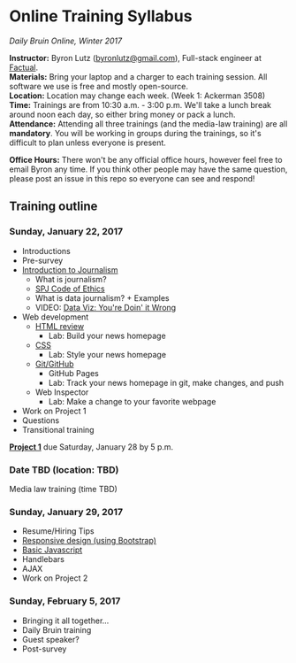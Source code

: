 <!--This syllabus is available online at https://github.com/blutz/db-training-w17 -->

# Online Training Syllabus
*Daily Bruin Online, Winter 2017*

**Instructor:** Byron Lutz (<byronlutz@gmail.com>), Full-stack engineer at [Factual](https://factual.com).    
**Materials:** Bring your laptop and a charger to each training session. All software we use is free and mostly open-source.    
**Location:** Location may change each week. (Week 1: Ackerman 3508)    
**Time:** Trainings are from 10:30 a.m. - 3:00 p.m. We'll take a lunch break around noon each day, so either bring money or pack a lunch.    
**Attendance:** Attending all three trainings (and the media-law training) are all **mandatory**. You will be working in groups during the trainings, so it's difficult to plan unless everyone is present.

**Office Hours:** There won't be any official office hours, however feel free to email Byron any time. If you think other people may have the same question, please post an issue in this repo so everyone can see and respond!

## Training outline
### Sunday, January 22, 2017
* Introductions
* Pre-survey
* [Introduction to Journalism](topics/journalism.md)
  * What is journalism?
  * [SPJ Code of Ethics](http://www.spj.org/ethicscode.asp)
  * What is data journalism? + Examples
  * VIDEO: [Data Viz: You're Doin' it Wrong](https://www.youtube.com/watch?v=i93iWza8sG8)
* Web development
  * [HTML review](topics/html-css-js.md)
    * Lab: Build your news homepage
  * [CSS](topics/html-css-js.md)
    * Lab: Style your news homepage
  * [Git/GitHub](topics/git.md)
    * GitHub Pages
    * Lab: Track your news homepage in git, make changes, and push
  * Web Inspector
    * Lab: Make a change to your favorite webpage
* Work on Project 1
* Questions
* Transitional training

**[Project 1](projects/project1.md)** due Saturday, January 28 by 5 p.m.

### Date TBD (location: TBD)
Media law training (time TBD)

### Sunday, January 29, 2017
* Resume/Hiring Tips
* [Responsive design (using Bootstrap)](topics/html-css-js.md)
* [Basic Javascript](topics/html-css-js.md)
* Handlebars
* AJAX
* Work on Project 2

<!--**[Project 2](projects/project2.md)** due Saturday, October 22 by 5 p.m. Email to <byronlutz@gmail.com>.-->

### Sunday, February 5, 2017
* Bringing it all together...
* Daily Bruin training
* Guest speaker?
* Post-survey
